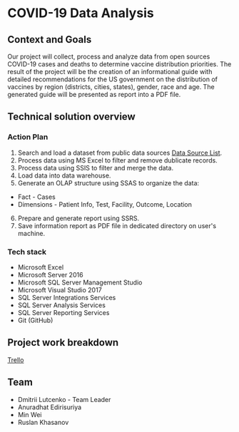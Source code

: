 # COVID-19 Data Analysis
## Context and Goals
Our project will collect, process and analyze data from open sources COVID-19 cases and deaths to determine vaccine distribution priorities. The result of the project will be the creation of an informational guide with detailed recommendations for the US government on the distribution of vaccines by region (districts, cities, states), gender, race and age. The generated guide will be presented as report into a PDF file.
## Technical solution overview
### Action Plan
1. Search and load a dataset from public data sources [Data Source List](DataSourceList.md).
2. Process data using MS Excel to filter and remove dublicate records.
3. Process data using SSIS to filter and merge the data.
4. Load data into data warehouse.
5. Generate an OLAP structure using SSAS to organize the data:
  * Fact - Cases
  * Dimensions - Patient Info, Test, Facility, Outcome, Location
6. Prepare and generate report using SSRS.
7. Save information report as PDF file in dedicated directory on user's machine.
### Tech stack
* Microsoft Excel
* Microsoft Server 2016
* Microsoft SQL Server Management Studio
* Microsoft Visual Studio 2017
* SQL Server Integrations Services
* SQL Server Analysis Services
* SQL Server Reporting Services
* Git (GitHub)
## Project work breakdown
[Trello](https://trello.com/b/MEoAmnpT/task-board)
## Team
- Dmitrii Lutcenko      - Team Leader
- Anuradhat Edirisuriya
- Min Wei        
- Ruslan Khasanov
